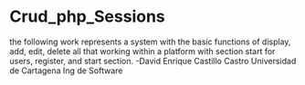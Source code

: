 # Crud_php_Sessions
the following work represents a system with the basic functions of display, add, edit, delete all that working within a platform with section start for users, register, and start section.
-David Enrique Castillo Castro 
Universidad de Cartagena 
Ing de Software
